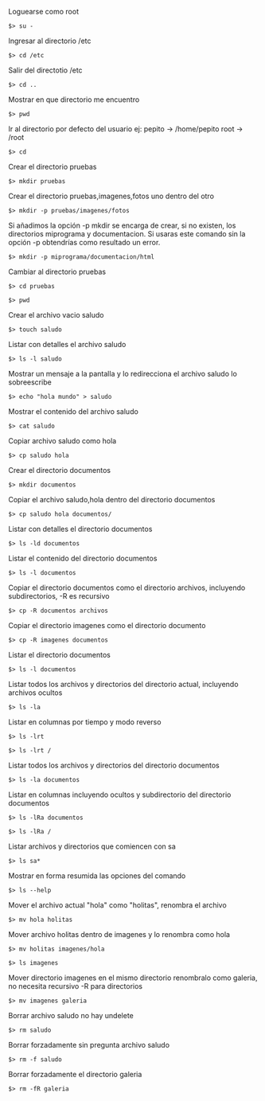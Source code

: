Loguearse como root
 
`$> su -` 

Ingresar al directorio /etc 

`$> cd /etc` 

Salir del directotio /etc 

`$> cd ..` 

Mostrar en que directorio me encuentro 

`$> pwd` 

Ir al directorio por defecto del usuario 
ej: pepito -> /home/pepito root -> /root 

`$> cd` 

Crear el directorio pruebas 

`$> mkdir pruebas` 

Crear el directorio pruebas,imagenes,fotos uno dentro del otro 

`$> mkdir -p pruebas/imagenes/fotos` 

Si añadimos la opción -p mkdir se encarga de crear, si no existen, los directorios miprograma y documentacion. Si usaras este comando sin la opción -p obtendrías como resultado un error. 

`$> mkdir -p miprograma/documentacion/html` 

Cambiar al directorio pruebas 

`$> cd pruebas` 

`$> pwd` 

Crear el archivo vacio saludo 

`$> touch saludo` 

Listar con detalles el archivo saludo 

`$> ls -l saludo` 

Mostrar un mensaje a la pantalla y lo redirecciona el archivo saludo lo sobreescribe 

`$> echo "hola mundo" > saludo` 

Mostrar el contenido del archivo saludo 

`$> cat saludo` 

Copiar archivo saludo como hola 

`$> cp saludo hola` 

Crear el directorio documentos 

`$> mkdir documentos` 

Copiar el archivo saludo,hola dentro del directorio documentos 

`$> cp saludo hola documentos/` 

Listar con detalles el directorio documentos 

`$> ls -ld documentos` 

Listar el contenido del directorio documentos 

`$> ls -l documentos` 

Copiar el directorio documentos como el directorio archivos, incluyendo subdirectorios, -R es recursivo 

`$> cp -R documentos archivos` 

Copiar el directorio imagenes como el directorio documento 

`$> cp -R imagenes documentos` 

Listar el directorio documentos 

`$> ls -l documentos` 

Listar todos los archivos y directorios del directorio actual, incluyendo archivos ocultos 

`$> ls -la` 

Listar en columnas por tiempo y modo reverso 

`$> ls -lrt`

`$> ls -lrt /` 

Listar todos los archivos y directorios del directorio documentos 

`$> ls -la documentos` 

Listar en columnas incluyendo ocultos y subdirectorio del directorio documentos 

`$> ls -lRa documentos`
 
`$> ls -lRa /` 

Listar archivos y directorios que comiencen con sa 

`$> ls sa*` 

Mostrar en forma resumida las opciones del comando 

`$> ls --help` 

Mover el archivo actual "hola" como "holitas", renombra el archivo 

`$> mv hola holitas` 

Mover archivo holitas dentro de imagenes y lo renombra como hola 

`$> mv holitas imagenes/hola`
 
`$> ls imagenes` 

Mover directorio imagenes en el mismo directorio renombralo como galeria, no necesita recursivo -R para directorios 

`$> mv imagenes galeria` 

Borrar archivo saludo no hay undelete 

`$> rm saludo` 

Borrar forzadamente sin pregunta archivo saludo 

`$> rm -f saludo` 

Borrar forzadamente el directorio galeria 

`$> rm -fR galeria`
